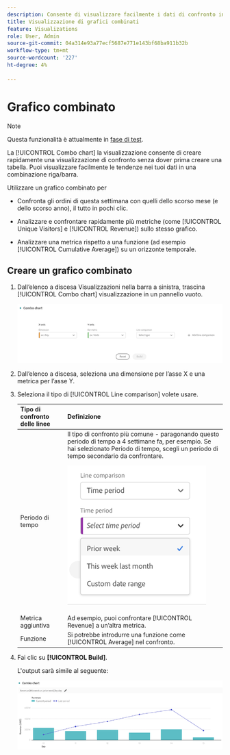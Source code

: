 ```yaml
---
description: Consente di visualizzare facilmente i dati di confronto in Analysis Workspace, ad esempio per creare confronti con lo scorso mese, lo scorso anno e così via.
title: Visualizzazione di grafici combinati
feature: Visualizations
role: User, Admin
source-git-commit: 04a314e93a77ecf5687e771e143bf68ba911b32b
workflow-type: tm+mt
source-wordcount: '227'
ht-degree: 4%

---
```



# Grafico combinato

>[!NOTE]
>
>Questa funzionalità è attualmente in [fase di test](/help/release-notes/releases.md).

La [!UICONTROL Combo chart] la visualizzazione consente di creare rapidamente una visualizzazione di confronto senza dover prima creare una tabella. Puoi visualizzare facilmente le tendenze nei tuoi dati in una combinazione riga/barra.

Utilizzare un grafico combinato per

* Confronta gli ordini di questa settimana con quelli dello scorso mese (e dello scorso anno), il tutto in pochi clic.

* Analizzare e confrontare rapidamente più metriche (come [!UICONTROL Unique Visitors] e [!UICONTROL Revenue]) sullo stesso grafico.

* Analizzare una metrica rispetto a una funzione (ad esempio [!UICONTROL Cumulative Average]) su un orizzonte temporale.

## Creare un grafico combinato

1. Dall’elenco a discesa Visualizzazioni nella barra a sinistra, trascina [!UICONTROL Combo chart] visualizzazione in un pannello vuoto.

   ![](assets/combo-chart-build.png)

1. Dall’elenco a discesa, seleziona una dimensione per l’asse X e una metrica per l’asse Y.

1. Seleziona il tipo di [!UICONTROL Line comparison] volete usare.

   | Tipo di confronto delle linee | Definizione |
   | --- | --- |
   | Periodo di tempo | Il tipo di confronto più comune - paragonando questo periodo di tempo a 4 settimane fa, per esempio. Se hai selezionato Periodo di tempo, scegli un periodo di tempo secondario da confrontare.<p>![](assets/combo-time-period.png) |
   | Metrica aggiuntiva | Ad esempio, puoi confrontare [!UICONTROL Revenue] a un’altra metrica. |
   | Funzione | Si potrebbe introdurre una funzione come [!UICONTROL Average] nel confronto. |

1. Fai clic su **[!UICONTROL Build]**.

   L&#39;output sarà simile al seguente:

   ![](assets/combo-output.png)





